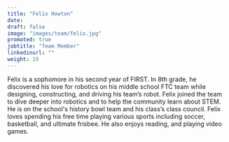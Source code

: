 ```yaml
---
title: "Felix Howton"
date:
draft: false
image: "images/team/felix.jpg"
promoted: true
jobtitle: "Team Member"
linkedinurl: ""
weight: 19
---
```


Felix is a sophomore in his second year of FIRST. In 8th grade, he discovered his love for robotics on his middle school FTC team while designing, constructing, and driving his team’s robot. Felix joined the team to dive deeper into robotics and to help the community learn about STEM. He is on the school's history bowl team and his class’s class council. Felix loves spending his free time playing various sports including soccer, basketball, and ultimate frisbee. He also enjoys reading, and playing video games.
